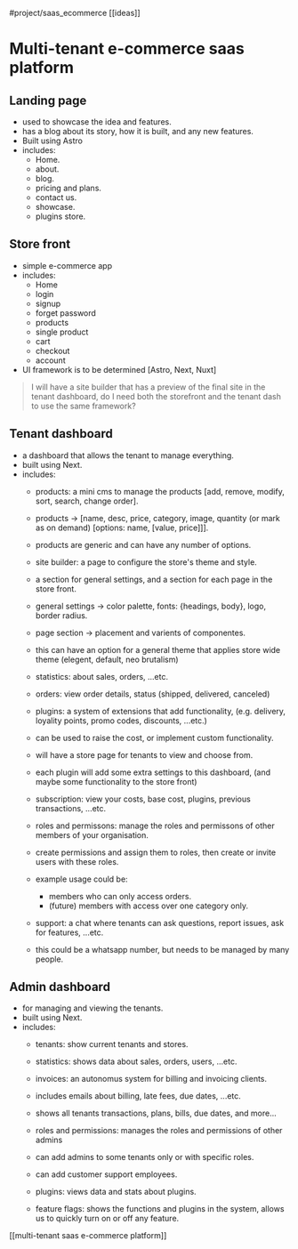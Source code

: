 #project/saas_ecommerce
[[ideas]]
# Multi-tenant e-commerce saas platform

## Landing page

- used to showcase the idea and features.
- has a blog about its story, how it is built, and any new features.
- Built using Astro
- includes: 
	- Home.
	- about.
	- blog.
	- pricing and plans.
	- contact us.
	- showcase.
	- plugins store.

## Store front

- simple e-commerce app
- includes:
	- Home
	- login
	- signup
	- forget password
	- products
	- single product
	- cart
	- checkout
	- account
- UI framework is to be determined [Astro, Next, Nuxt]

> I will have a site builder that has a preview of the
final site in the tenant dashboard, do I need both the 
storefront and the tenant dash to use the same framework?

## Tenant dashboard

- a dashboard that allows the tenant to manage everything.
- built using Next.
- includes:
	- products: a mini cms to manage the products [add, remove, modify, sort, search, change order].
	- products -> [name, desc, price, category, image, quantity (or mark as on demand) [options: name, [value, price]]].
	- products are generic and can have any number of options.

	- site builder: a page to configure the store's theme and style.
	- a section for general settings, and a section for each page in the store front.
	- general settings -> color palette, fonts: {headings, body}, logo, border radius.
	- page section -> placement and varients of componentes.
	- this can have an option for a general theme that applies store wide theme (elegent, default, neo brutalism)

	- statistics: about sales, orders, ...etc.
	- orders: view order details, status (shipped, delivered, canceled)

	- plugins: a system of extensions that add functionality, (e.g. delivery, loyality points, promo codes, discounts, ...etc.)
	- can be used to raise the cost, or implement custom functionality.
	- will have a store page for tenants to view and choose from.
	- each plugin will add some extra settings to this dashboard, (and maybe some functionality to the store front)

	- subscription: view your costs, base cost, plugins, previous transactions, ...etc.

	- roles and permissons: manage the roles and permissons of other members of your organisation.
	- create permissions and assign them to roles, then create or invite users with these roles.
	- example usage could be:
		- members who can only access orders.
		- (future) members with access over one category only.

	- support: a chat where tenants can ask questions, report issues, ask for features, ...etc.
	- this could be a whatsapp number, but needs to be managed by many people.
	
## Admin dashboard

- for managing and viewing the tenants.
- built using Next.
- includes:
	- tenants: show current tenants and stores.
	- statistics: shows data about sales, orders, users, ...etc.
	
	- invoices: an autonomus system for billing and invoicing clients.
	- includes emails about billing, late fees, due dates, ...etc.
	- shows all tenants transactions, plans, bills, due dates, and more...

	- roles and permissions: manages the roles and permissions of other admins
	- can add admins to some tenants only or with specific roles.
	- can add customer support employees.

	- plugins: 	views data and stats about plugins.

	- feature flags: shows the functions and plugins in the system, allows us to quickly turn on or off any feature.





[[multi-tenant saas e-commerce platform]]